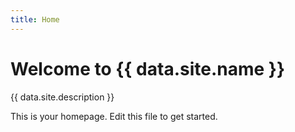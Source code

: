 ```yaml
---
title: Home
---
```


# Welcome to {{ data.site.name }}

{{ data.site.description }}

This is your homepage. Edit this file to get started.
